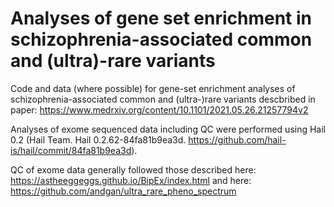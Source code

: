 # Analyses of gene set enrichment in schizophrenia-associated common and (ultra)-rare variants

Code and data (where possible) for gene-set enrichment analyses of schizophrenia-associated common and (ultra-)rare variants descbribed in paper: https://www.medrxiv.org/content/10.1101/2021.05.26.21257794v2  

Analyses of exome sequenced data including QC were performed using Hail 0.2 (Hail Team. Hail 0.2.62-84fa81b9ea3d. https://github.com/hail-is/hail/commit/84fa81b9ea3d). 

QC of exome data generally followed those described here: https://astheeggeggs.github.io/BipEx/index.html and here: https://github.com/andgan/ultra_rare_pheno_spectrum 
